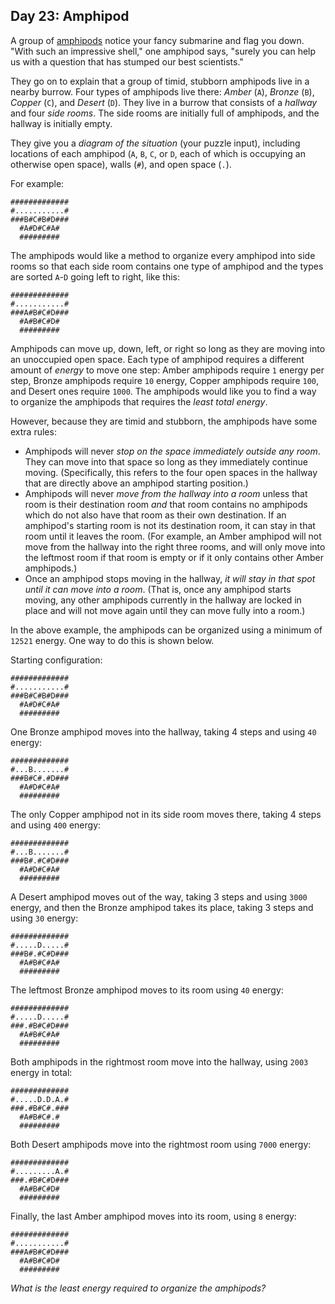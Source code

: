 ## Day 23: Amphipod 

A group of [amphipods](https://en.wikipedia.org/wiki/Amphipoda) notice your fancy submarine and flag you down. "With such an impressive shell," one amphipod says, "surely you can help us with a question that has stumped our best scientists."

They go on to explain that a group of timid, stubborn amphipods live in a nearby burrow. Four types of amphipods live there: *Amber* (`A`), *Bronze* (`B`), *Copper* (`C`), and *Desert* (`D`). They live in a burrow that consists of a *hallway* and four *side rooms*. The side rooms are initially full of amphipods, and the hallway is initially empty.

They give you a *diagram of the situation* (your puzzle input), including locations of each amphipod (`A`, `B`, `C`, or `D`, each of which is occupying an otherwise open space), walls (`#`), and open space (`.`).

For example:

```
#############
#...........#
###B#C#B#D###
  #A#D#C#A#
  #########
```

The amphipods would like a method to organize every amphipod into side rooms so that each side room contains one type of amphipod and the types are sorted `A`-`D` going left to right, like this:

```
#############
#...........#
###A#B#C#D###
  #A#B#C#D#
  #########
```

Amphipods can move up, down, left, or right so long as they are moving into an unoccupied open space. Each type of amphipod requires a different amount of *energy* to move one step: Amber amphipods require `1` energy per step, Bronze amphipods require `10` energy, Copper amphipods require `100`, and Desert ones require `1000`. The amphipods would like you to find a way to organize the amphipods that requires the *least total energy*.

However, because they are timid and stubborn, the amphipods have some extra rules:

- Amphipods will never *stop on the space immediately outside any room*. They can move into that space so long as they immediately continue moving. (Specifically, this refers to the four open spaces in the hallway that are directly above an amphipod starting position.)
- Amphipods will never *move from the hallway into a room* unless that room is their destination room *and* that room contains no amphipods which do not also have that room as their own destination. If an amphipod's starting room is not its destination room, it can stay in that room until it leaves the room. (For example, an Amber amphipod will not move from the hallway into the right three rooms, and will only move into the leftmost room if that room is empty or if it only contains other Amber amphipods.)
- Once an amphipod stops moving in the hallway, *it will stay in that spot until it can move into a room*. (That is, once any amphipod starts moving, any other amphipods currently in the hallway are locked in place and will not move again until they can move fully into a room.)

In the above example, the amphipods can be organized using a minimum of `12521` energy. One way to do this is shown below.

Starting configuration:

```
#############
#...........#
###B#C#B#D###
  #A#D#C#A#
  #########
```

One Bronze amphipod moves into the hallway, taking 4 steps and using `40` energy:

```
#############
#...B.......#
###B#C#.#D###
  #A#D#C#A#
  #########
```

The only Copper amphipod not in its side room moves there, taking 4 steps and using `400` energy:

```
#############
#...B.......#
###B#.#C#D###
  #A#D#C#A#
  #########
```

A Desert amphipod moves out of the way, taking 3 steps and using `3000` energy, and then the Bronze amphipod takes its place, taking 3 steps and using `30` energy:

```
#############
#.....D.....#
###B#.#C#D###
  #A#B#C#A#
  #########
```

The leftmost Bronze amphipod moves to its room using `40` energy:

```
#############
#.....D.....#
###.#B#C#D###
  #A#B#C#A#
  #########
```

Both amphipods in the rightmost room move into the hallway, using `2003` energy in total:

```
#############
#.....D.D.A.#
###.#B#C#.###
  #A#B#C#.#
  #########
```

Both Desert amphipods move into the rightmost room using `7000` energy:

```
#############
#.........A.#
###.#B#C#D###
  #A#B#C#D#
  #########
```

Finally, the last Amber amphipod moves into its room, using `8` energy:

```
#############
#...........#
###A#B#C#D###
  #A#B#C#D#
  #########
```

*What is the least energy required to organize the amphipods?*